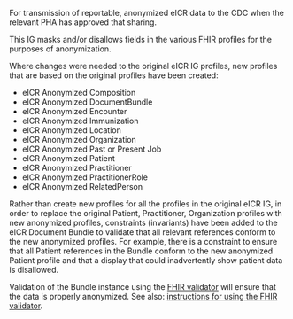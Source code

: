 For transmission of reportable, anonymized eICR data to the CDC when the relevant PHA has approved that sharing.

This IG masks and/or disallows fields in the various FHIR profiles for the purposes of anonymization.

Where changes were needed to the original eICR IG profiles, new profiles that are based on the original profiles have been created:
 - eICR Anonymized Composition
 - eICR Anonymized DocumentBundle
 - eICR Anonymized Encounter
 - eICR Anonymized Immunization
 - eICR Anonymized Location
 - eICR Anonymized Organization
 - eICR Anonymized Past or Present Job
 - eICR Anonymized Patient
 - eICR Anonymized Practitioner
 - eICR Anonymized PractitionerRole
 - eICR Anonymized RelatedPerson

Rather than create new profiles for all the profiles in the original eICR IG, in order to replace the original Patient, Practitioner, Organization profiles with new anonymized profiles, constraints (invariants) have been added to the eICR Document Bundle to validate that all relevant references conform to the new anonymized profiles. For example, there is a constraint to ensure that all Patient references in the Bundle conform to the new anonymized Patient profile and that a display that could inadvertently show patient data is disallowed. 

Validation of the Bundle instance using the [FHIR validator](https://github.com/hapifhir/org.hl7.fhir.core/releases/latest/download/validator_cli.jar) will ensure that the data is properly anonymized. See also: [instructions for using the FHIR validator](https://confluence.hl7.org/display/FHIR/Using+the+FHIR+Validator).